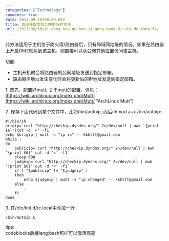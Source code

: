 ```yaml
---
categories: ["Technology"]
comments: true
date: 2013-09-10T00:00:00Z
title: 自动获取本机公网地址的方法
url: /2013/09/10/zi-dong-huo-qu-ben-ji-gong-wang-di-zhi-de-fang-fa/
---
```


此方法适用于主机位于防火墙/路由器后，只有局域网地址的情况。如果在路由器上开启DMZ映射到该主机，则直接可以从公网其他位置访问该主机。

功能:  

*   主机开机时会将路由器的公网地址发送到指定邮箱。
*   路由器IP地址发生变化时会将更新后的IP地址发送到指定邮箱。

1\. 首先，配置好mutt, 关于mutt的配置，详见：  
[https://wiki.archlinux.org/index.php/Mutt](https://wiki.archlinux.org/index.php/Mutt/ "ArchLinux Mutt")


2\. 保存下面代码到某个文件中，比如/bin/autoip, 而后chmod a+x /bin/autoip:  
```
#!/bin/sh
origip=`curl "http://checkip.dyndns.org/" 2>/dev/null | awk '{print $6}'|cut -d '<' -f1`
echo $origip | mutt -s "ip is" -- kkkttt@gmail.com
while :
do
	publicip=`curl "http://checkip.dyndns.org/" 2>/dev/null | awk '{print $6}'|cut -d '<' -f1`
	sleep 600
	judgeip=`curl "http://checkip.dyndns.org/" 2>/dev/null | awk '{print $6}'|cut -d '<' -f1`
	if [ "$publicip" != "$judgeip" ]
	then
		echo $judgeip | mutt -s "ip changed" -- kkkttt@gmail.com
	else
		:
	fi
done
```

3\. 在/etc/init.d/rc.local中添加一行：  

```
/bin/autoip &
```

tips:  
codeblocks后接lang:bash照样可以激活高亮
